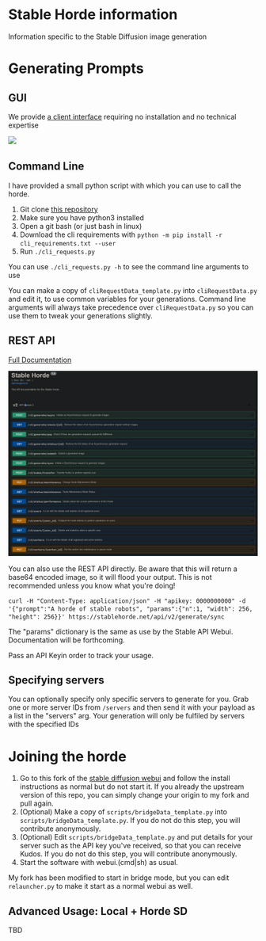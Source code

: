 # Stable Horde information

Information specific to the Stable Diffusion image generation

# Generating Prompts

## GUI

We provide [a client interface](https://dbzer0.itch.io/stable-horde-client) requiring no installation and no technical expertise

<img src="https://raw.githubusercontent.com/db0/Stable-Horde-Client/main/screenshot.png" width="500" />


## Command Line

I have provided a small python script with which you can use to call the horde.

1. Git clone [this repository](https://github.com/db0/Stable-Horde)
1. Make sure you have python3 installed
1. Open a git bash (or just bash in linux)
1. Download the cli requirements with `python -m pip install -r cli_requirements.txt --user`
1. Run `./cli_requests.py` 

You can use `./cli_requests.py -h` to see the command line arguments to use

You can make a copy of `cliRequestData_template.py` into `cliRequestData.py` and edit it, to use common variables for your generations. Command line arguments will always take precedence over `cliRequestData.py` so you can use them to tweak your generations slightly.

## REST API

[Full Documentation](https://stablehorde.net/api/v1)

![](api_screenshot.png)

You can also use the REST API directly. Be aware that this will return a base64 encoded image, so it will flood your output. This is not recommended unless you know what you're doing!

```
curl -H "Content-Type: application/json" -H "apikey: 0000000000" -d '{"prompt":"A horde of stable robots", "params":{"n":1, "width": 256, "height": 256}}' https://stablehorde.net/api/v2/generate/sync
```

The "params" dictionary is the same as use by the Stable API Webui. Documentation will be forthcoming.

Pass an API Keyin order to track your usage.

## Specifying servers

You can optionally specify only specific servers to generate for you. Grab one or more server IDs from `/servers` and then send it with your payload as a list in the "servers" arg. Your generation will only be fulfiled by servers with the specified IDs


# Joining the horde

1. Go to this fork of the [stable diffusion webui](https://github.com/db0/stable-diffusion-webui) and follow the install instructions as normal but do not start it. If you already the upstream version of this repo, you can simply change your origin to my fork and pull again.
1. (Optional) Make a copy of `scripts/bridgeData_template.py` into `scripts/bridgeData_template.py`. If you do not do this step, you will contribute anonymously.
1. (Optional) Edit `scripts/bridgeData_template.py` and put details for your server such as the API key you've received, so that you can receive Kudos. If you do not do this step, you will contribute anonymously.
1. Start the software with webui.(cmd|sh) as usual.

My fork has been modified to start in bridge mode, but you can edit `relauncher.py` to make it start as a normal webui as well.


## Advanced Usage: Local + Horde SD

TBD